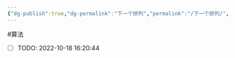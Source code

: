 ```yaml
---
{"dg-publish":true,"dg-permalink":"下一个排列","permalink":"/下一个排列/","tags":["数组","全排列","回溯"]}
---
```



#算法 

- [ ] TODO: 2022-10-18 16:20:44